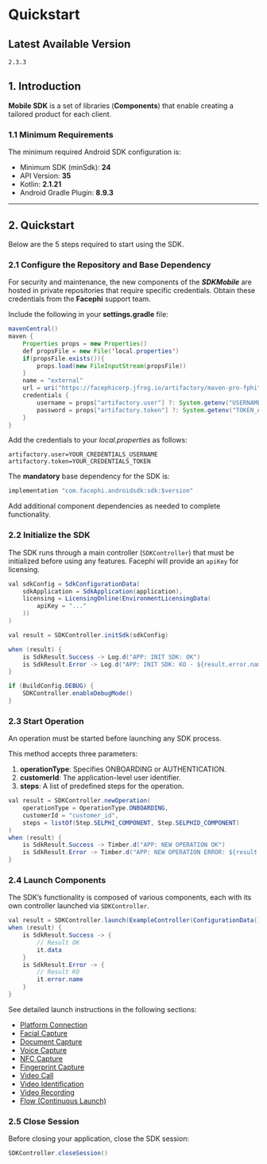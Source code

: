 # Quickstart

## Latest Available Version

```text
2.3.3
```

## 1. Introduction

**Mobile SDK** is a set of libraries (**Components**) that enable creating a tailored product for each client.

### 1.1 Minimum Requirements

The minimum required Android SDK configuration is:

- Minimum SDK (minSdk): **24**
- API Version: **35**
- Kotlin: **2.1.21**
- Android Gradle Plugin: **8.9.3**

---

## 2. Quickstart

Below are the 5 steps required to start using the SDK.

### 2.1 Configure the Repository and Base Dependency

For security and maintenance, the new components of the ***SDKMobile*** are hosted in private repositories that require specific credentials. Obtain these credentials from the **Facephi** support team.

Include the following in your **settings.gradle** file:

```java
mavenCentral()
maven {
    Properties props = new Properties()
    def propsFile = new File('local.properties')
    if(propsFile.exists()){
        props.load(new FileInputStream(propsFile))
    }
    name = "external"
    url = uri("https://facephicorp.jfrog.io/artifactory/maven-pro-fphi")
    credentials {
        username = props["artifactory.user"] ?: System.getenv("USERNAME_ARTIFACTORY")
        password = props["artifactory.token"] ?: System.getenv("TOKEN_ARTIFACTORY")
    }
}
```

Add the credentials to your *local.properties* as follows:

```properties
artifactory.user=YOUR_CREDENTIALS_USERNAME
artifactory.token=YOUR_CREDENTIALS_TOKEN
```

The **mandatory** base dependency for the SDK is:

```java
implementation "com.facephi.androidsdk:sdk:$version"
```

Add additional component dependencies as needed to complete functionality.

### 2.2 Initialize the SDK

The SDK runs through a main controller (`SDKController`) that must be initialized before using any features. Facephi will provide an `apiKey` for licensing.

```java
val sdkConfig = SdkConfigurationData(
    sdkApplication = SdkApplication(application),
    licensing = LicensingOnline(EnvironmentLicensingData(
        apiKey = "..."
    ))
)

val result = SDKController.initSdk(sdkConfig)

when (result) {
    is SdkResult.Success -> Log.d("APP: INIT SDK: OK")
    is SdkResult.Error -> Log.d("APP: INIT SDK: KO - ${result.error.name}")
}

if (BuildConfig.DEBUG) {
    SDKController.enableDebugMode()
}
```

### 2.3 Start Operation

An operation must be started before launching any SDK process.

This method accepts three parameters:

1. **operationType**: Specifies ONBOARDING or AUTHENTICATION.
2. **customerId**: The application-level user identifier.
3. **steps**: A list of predefined steps for the operation.

```java
val result = SDKController.newOperation(
    operationType = OperationType.ONBOARDING,
    customerId = "customer_id",
    steps = listOf(Step.SELPHI_COMPONENT, Step.SELPHID_COMPONENT)
)
when (result) {
    is SdkResult.Success -> Timber.d("APP: NEW OPERATION OK")
    is SdkResult.Error -> Timber.d("APP: NEW OPERATION ERROR: ${result.error.name}")
}
```

### 2.4 Launch Components

The SDK’s functionality is composed of various components, each with its own controller launched via `SDKController`.

```java
val result = SDKController.launch(ExampleController(ConfigurationData()))
when (result) {
    is SdkResult.Success -> {
        // Result OK
        it.data
    }
    is SdkResult.Error -> {
        // Result KO
        it.error.name
    }
}
```

See detailed launch instructions in the following sections:

- [Platform Connection](./Tracking_Component)
- [Facial Capture](./Selphi_Component)
- [Document Capture](./SelphID_Component)
- [Voice Capture](./Voice_Component)
- [NFC Capture](./NFC_Component)
- [Fingerprint Capture](./Phingers_Component)
- [Video Call](./Video_Call_Component)
- [Video Identification](./Video_Id_Component)
- [Video Recording](./Video_Recording_Component)
- [Flow (Continuous Launch)](./Flow_Component)

### 2.5 Close Session

Before closing your application, close the SDK session:

```java
SDKController.closeSession()
```

